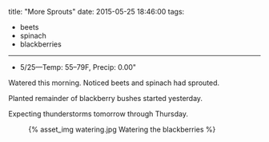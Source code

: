 title: "More Sprouts"
date: 2015-05-25 18:46:00
tags:
  - beets
  - spinach
  - blackberries
---

- 5/25&mdash;Temp: 55&ndash;79F, Precip: 0.00"

Watered this morning. Noticed beets and spinach had sprouted.

Planted remainder of blackberry bushes started yesterday.

Expecting thunderstorms tomorrow through Thursday.

<figure>
  {% asset_img watering.jpg Watering the blackberries %}
</figure>

